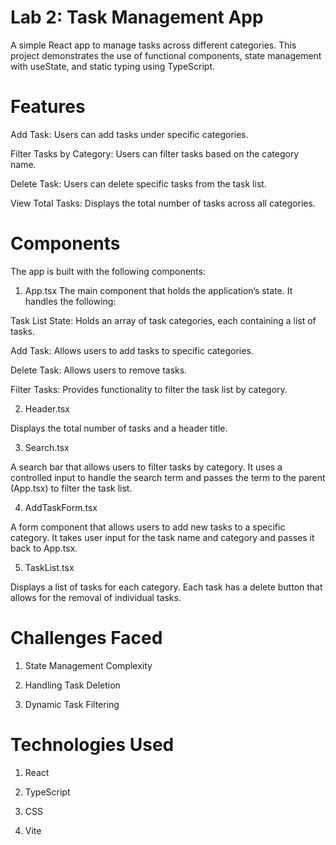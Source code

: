 # Lab 2: Task Management App

A simple React app to manage tasks across different categories. This project demonstrates the use of functional components, state management with useState, and static typing using TypeScript.

# Features

Add Task: Users can add tasks under specific categories.

Filter Tasks by Category: Users can filter tasks based on the category name.

Delete Task: Users can delete specific tasks from the task list.

View Total Tasks: Displays the total number of tasks across all categories.

# Components
The app is built with the following components:

1. App.tsx
The main component that holds the application’s state. It handles the following:

Task List State: Holds an array of task categories, each containing a list of tasks.

Add Task: Allows users to add tasks to specific categories.

Delete Task: Allows users to remove tasks.

Filter Tasks: Provides functionality to filter the task list by category.

2. Header.tsx

Displays the total number of tasks and a header title.

3. Search.tsx

A search bar that allows users to filter tasks by category. It uses a controlled input to handle the search term and passes the term to the parent (App.tsx) to filter the task list.

4. AddTaskForm.tsx

A form component that allows users to add new tasks to a specific category. It takes user input for the task name and category and passes it back to App.tsx.

5. TaskList.tsx

Displays a list of tasks for each category. Each task has a delete button that allows for the removal of individual tasks.

# Challenges Faced

1. State Management Complexity

2. Handling Task Deletion

3. Dynamic Task Filtering

# Technologies Used

1. React

2. TypeScript 

3. CSS

4. Vite
